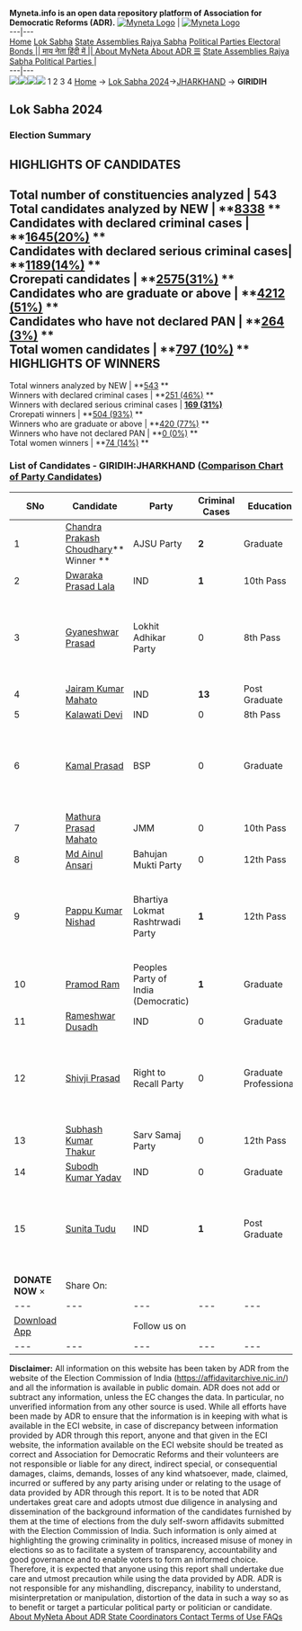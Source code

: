 **Myneta.info is an open data repository platform of Association for Democratic Reforms (ADR).**
[![Myneta Logo](https://www.myneta.info/lib/img/myneta-logo.png)](https://www.myneta.info/) | [![Myneta Logo](https://www.myneta.info/lib/img/adr-logo.png)](https://adrindia.org)  
---|---  
[Home](https://www.myneta.info/) [Lok Sabha](https://www.myneta.info/#ls "Lok Sabha") [ State Assemblies ](https://www.myneta.info/#sa "State Assemblies") [Rajya Sabha](https://www.myneta.info/#rs "Rajya Sabha") [Political Parties ](https://www.myneta.info/party "Political Parties") [ Electoral Bonds ](https://www.myneta.info/electoral_bonds "Electoral Bonds") [ || माय नेता हिंदी में || ](https://translate.google.co.in/translate?prev=hp&hl=en&js=y&u=www.myneta.info&sl=en&tl=hi&history_state0=) [ About MyNeta ](https://adrindia.org/content/about-myneta) [ About ADR ](https://adrindia.org/about-adr/who-we-are) [☰](javascript:void\(0\))
[ State Assemblies ](https://www.myneta.info/#sa "State Assemblies") [ Rajya Sabha ](https://www.myneta.info/#rs "Rajya Sabha") [ Political Parties ](https://www.myneta.info/party "Political Parties")
|   
---|---  
![](https://www.myneta.info/lib/img/banner/banner-1.png)![](https://www.myneta.info/lib/img/banner/banner-2.png)![](https://www.myneta.info/lib/img/banner/banner-3.png)![](https://www.myneta.info/lib/img/banner/banner-4.png)
1  2  3  4 
[Home](https://www.myneta.info/) → [Lok Sabha 2024](https://www.myneta.info/LokSabha2024/)→[JHARKHAND](https://www.myneta.info/LokSabha2024/index.php?action=show_constituencies&state_id=15) → **GIRIDIH**
### 
## Lok Sabha 2024
###  Election Summary 
HIGHLIGHTS OF CANDIDATES  
---  
Total number of constituencies analyzed |  543   
Total candidates analyzed by NEW | **[8338](https://www.myneta.info/LokSabha2024/index.php?action=summary&subAction=candidates_analyzed&sort=candidate#summary) **  
Candidates with declared criminal cases | **[1645(20%)](https://www.myneta.info/LokSabha2024/index.php?action=summary&subAction=crime&sort=candidate#summary) **  
Candidates with declared serious criminal cases| **[1189(14%)](https://www.myneta.info/LokSabha2024/index.php?action=summary&subAction=serious_crime&sort=candidate#summary) **  
Crorepati candidates | **[2575(31%)](https://www.myneta.info/LokSabha2024/index.php?action=summary&subAction=crorepati&sort=candidate#summary) **  
Candidates who are graduate or above | **[4212 (51%)](https://www.myneta.info/LokSabha2024/index.php?action=summary&subAction=education&sort=candidate#summary) **  
Candidates who have not declared PAN | **[264 (3%)](https://www.myneta.info/LokSabha2024/index.php?action=summary&subAction=without_pan&sort=candidate#summary) **  
Total women candidates | **[797 (10%)](https://www.myneta.info/LokSabha2024/index.php?action=summary&subAction=women_candidate&sort=candidate#summary) **  
HIGHLIGHTS OF WINNERS  
---  
Total winners analyzed by NEW | **[543](https://www.myneta.info/LokSabha2024/index.php?action=summary&subAction=winner_analyzed&sort=candidate#summary) **  
Winners with declared criminal cases | **[251 (46%)](https://www.myneta.info/LokSabha2024/index.php?action=summary&subAction=winner_crime&sort=candidate#summary) **  
Winners with declared serious criminal cases | **[169 (31%)](https://www.myneta.info/LokSabha2024/index.php?action=summary&subAction=winner_serious_crime&sort=candidate#summary)**  
Crorepati winners | **[504 (93%)](https://www.myneta.info/LokSabha2024/index.php?action=summary&subAction=winner_crorepati&sort=candidate#summary) **  
Winners who are graduate or above | **[420 (77%)](https://www.myneta.info/LokSabha2024/index.php?action=summary&subAction=winner_education&sort=candidate#summary) **  
Winners who have not declared PAN | **[0 (0%)](https://www.myneta.info/LokSabha2024/index.php?action=summary&subAction=winner_without_pan&sort=candidate#summary) **  
Total women winners | **[74 (14%)](https://www.myneta.info/LokSabha2024/index.php?action=summary&subAction=winner_women&sort=candidate#summary) **  
### List of Candidates - GIRIDIH:JHARKHAND ([Comparison Chart of Party Candidates](https://www.myneta.info/LokSabha2024/comparisonchart.php?constituency_id=167))
SNo | Candidate| Party| Criminal Cases| Education| Age| Total Assets| Liabilities  
---|---|---|---|---|---|---|---  
1  | [Chandra Prakash Choudhary](https://www.myneta.info/LokSabha2024/candidate.php?candidate_id=8523)** Winner ** | AJSU Party | **2** | Graduate| 55 | Rs 4,98,49,182 ~ 4 Crore+ | Rs 2,70,31,670 ~ 2 Crore+  
2  | [Dwaraka Prasad Lala](https://www.myneta.info/LokSabha2024/candidate.php?candidate_id=8534) | IND | **1** | 10th Pass| 73 | Rs 95,72,000 ~ 95 Lacs+ | Rs 9,00,000 ~ 9 Lacs+  
3  | [Gyaneshwar Prasad](https://www.myneta.info/LokSabha2024/candidate.php?candidate_id=8526) | Lokhit Adhikar Party | 0 | 8th Pass| 34 | ![](https://myneta.info/image_v2.php?myneta_folder=LokSabha2024&candidate_id=8526&col=ta) | ![](https://myneta.info/image_v2.php?myneta_folder=LokSabha2024&candidate_id=8526&col=lia)  
4  | [Jairam Kumar Mahato](https://www.myneta.info/LokSabha2024/candidate.php?candidate_id=8533) | IND | **13** | Post Graduate| 29 | Rs 2,97,434 ~ 2 Lacs+ | Rs 0 ~   
5  | [Kalawati Devi](https://www.myneta.info/LokSabha2024/candidate.php?candidate_id=8532) | IND | 0 | 8th Pass| 41 | Rs 28,20,299 ~ 28 Lacs+ | Rs 2,65,640 ~ 2 Lacs+  
6  | [Kamal Prasad](https://www.myneta.info/LokSabha2024/candidate.php?candidate_id=8522) | BSP | 0 | Graduate| 50 | ![](https://myneta.info/image_v2.php?myneta_folder=LokSabha2024&candidate_id=8522&col=ta) | ![](https://myneta.info/image_v2.php?myneta_folder=LokSabha2024&candidate_id=8522&col=lia)  
7  | [Mathura Prasad Mahato](https://www.myneta.info/LokSabha2024/candidate.php?candidate_id=8524) | JMM | 0 | 10th Pass| 56 | Rs 4,48,70,755 ~ 4 Crore+ | Rs 64,05,483 ~ 64 Lacs+  
8  | [Md Ainul Ansari](https://www.myneta.info/LokSabha2024/candidate.php?candidate_id=8525) | Bahujan Mukti Party | 0 | 12th Pass| 40 | Rs 15,58,000 ~ 15 Lacs+ | Rs 50,000 ~ 50 Thou+  
9  | [Pappu Kumar Nishad](https://www.myneta.info/LokSabha2024/candidate.php?candidate_id=8527) | Bhartiya Lokmat Rashtrwadi Party | **1** | 12th Pass| 44 | ![](https://myneta.info/image_v2.php?myneta_folder=LokSabha2024&candidate_id=8527&col=ta) | ![](https://myneta.info/image_v2.php?myneta_folder=LokSabha2024&candidate_id=8527&col=lia)  
10  | [Pramod Ram](https://www.myneta.info/LokSabha2024/candidate.php?candidate_id=8528) | Peoples Party of India (Democratic) | **1** | Graduate| 34 | Rs 4,67,500 ~ 4 Lacs+ | Rs 0 ~   
11  | [Rameshwar Dusadh](https://www.myneta.info/LokSabha2024/candidate.php?candidate_id=8535) | IND | 0 | Graduate| 32 | Rs 20,84,000 ~ 20 Lacs+ | Rs 0 ~   
12  | [Shivji Prasad](https://www.myneta.info/LokSabha2024/candidate.php?candidate_id=8529) | Right to Recall Party | 0 | Graduate Professional| 26 | ![](https://myneta.info/image_v2.php?myneta_folder=LokSabha2024&candidate_id=8529&col=ta) | ![](https://myneta.info/image_v2.php?myneta_folder=LokSabha2024&candidate_id=8529&col=lia)  
13  | [Subhash Kumar Thakur](https://www.myneta.info/LokSabha2024/candidate.php?candidate_id=8530) | Sarv Samaj Party | 0 | 12th Pass| 40 | Rs 5,45,344 ~ 5 Lacs+ | Rs 0 ~   
14  | [Subodh Kumar Yadav](https://www.myneta.info/LokSabha2024/candidate.php?candidate_id=8537) | IND | 0 | Graduate| 30 | Rs 30,20,000 ~ 30 Lacs+ | Rs 3,00,000 ~ 3 Lacs+  
15  | [Sunita Tudu](https://www.myneta.info/LokSabha2024/candidate.php?candidate_id=8536) | IND | **1** | Post Graduate| 37 | ![](https://myneta.info/image_v2.php?myneta_folder=LokSabha2024&candidate_id=8536&col=ta) | ![](https://myneta.info/image_v2.php?myneta_folder=LokSabha2024&candidate_id=8536&col=lia)  
|  **DONATE NOW** × |  Share On:  | [](https://api.whatsapp.com/send?text=https%3A%2F%2Fmyneta.info%2Fpunjab2022%2Findex.php%3Faction%3Dshow_constituencies%26state_id%3D19) | [](https://www.facebook.com/sharer/sharer.php?u=https%3A%2F%2Fmyneta.info%2Fpunjab2022%2Findex.php%3Faction%3Dshow_constituencies%26state_id%3D19) | [](https://twitter.com/share?url=https%3A%2F%2Fmyneta.info%2Fpunjab2022%2Findex.php%3Faction%3Dshow_constituencies%26state_id%3D19)  
---|---|---|---|---  
| [ Download App ](https://play.google.com/store/apps/details?id=com.webrosoft.myneta1&pcampaignid=pcampaignidMKT-Other-global-all-co-prtnr-py-PartBadge-Mar2515-1) | [](https://play.google.com/store/apps/details?id=com.webrosoft.myneta1&pcampaignid=pcampaignidMKT-Other-global-all-co-prtnr-py-PartBadge-Mar2515-1) |  Follow us on  | [](https://www.facebook.com/adrindia.org/) | [](https://twitter.com/adrspeaks) | [](https://groups.google.com/g/national-election-watch?hl=en&pli=1) | [](https://www.instagram.com/adrspeaks/) | [](https://www.youtube.com/user/adrspeaks) | [](https://sharechat.com/profile/adrspeaks)  
---|---|---|---|---|---|---|---|---  
**Disclaimer:** All information on this website has been taken by ADR from the website of the Election Commission of India (https://affidavitarchive.nic.in/) and all the information is available in public domain. ADR does not add or subtract any information, unless the EC changes the data. In particular, no unverified information from any other source is used. While all efforts have been made by ADR to ensure that the information is in keeping with what is available in the ECI website, in case of discrepancy between information provided by ADR through this report, anyone and that given in the ECI website, the information available on the ECI website should be treated as correct and Association for Democratic Reforms and their volunteers are not responsible or liable for any direct, indirect special, or consequential damages, claims, demands, losses of any kind whatsoever, made, claimed, incurred or suffered by any party arising under or relating to the usage of data provided by ADR through this report. It is to be noted that ADR undertakes great care and adopts utmost due diligence in analysing and dissemination of the background information of the candidates furnished by them at the time of elections from the duly self-sworn affidavits submitted with the Election Commission of India. Such information is only aimed at highlighting the growing criminality in politics, increased misuse of money in elections so as to facilitate a system of transparency, accountability and good governance and to enable voters to form an informed choice. Therefore, it is expected that anyone using this report shall undertake due care and utmost precaution while using the data provided by ADR. ADR is not responsible for any mishandling, discrepancy, inability to understand, misinterpretation or manipulation, distortion of the data in such a way so as to benefit or target a particular political party or politician or candidate. 
[ About MyNeta ](https://adrindia.org/content/about-myneta) [ About ADR ](https://adrindia.org/about-adr/who-we-are) [ State Coordinators ](https://adrindia.org/about-adr/state-coordinators) [ Contact ](https://adrindia.org/contact-us) [ Terms of Use ](https://adrindia.org/content/adr-terms-use) [ FAQs ](https://adrindia.org/content/faqs)
